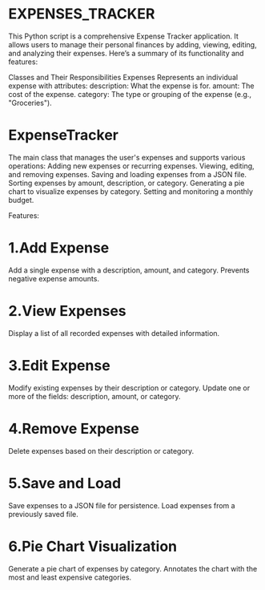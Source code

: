 # EXPENSES_TRACKER
This Python script is a comprehensive Expense Tracker application. It allows users to manage their personal finances by adding, viewing, editing, and analyzing their expenses. Here’s a summary of its functionality and features:

Classes and Their Responsibilities
Expenses
Represents an individual expense with attributes: 
description: What the expense is for.
amount: The cost of the expense.
category: The type or grouping of the expense (e.g., "Groceries").

# ExpenseTracker

The main class that manages the user's expenses and supports various operations: 
Adding new expenses or recurring expenses.
Viewing, editing, and removing expenses.
Saving and loading expenses from a JSON file.
Sorting expenses by amount, description, or category.
Generating a pie chart to visualize expenses by category.
Setting and monitoring a monthly budget.

Features:
# 1.Add Expense
Add a single expense with a description, amount, and category.
Prevents negative expense amounts.
# 2.View Expenses
Display a list of all recorded expenses with detailed information.
# 3.Edit Expense
Modify existing expenses by their description or category.
Update one or more of the fields: description, amount, or category.
# 4.Remove Expense
Delete expenses based on their description or category.
# 5.Save and Load
Save expenses to a JSON file for persistence.
Load expenses from a previously saved file.
# 6.Pie Chart Visualization
Generate a pie chart of expenses by category.
Annotates the chart with the most and least expensive categories.
